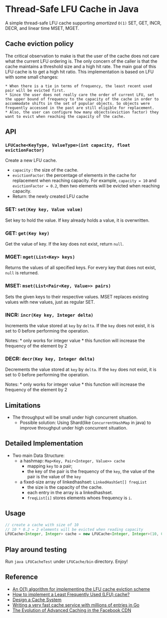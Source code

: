 # Thread-Safe LFU Cache in Java

A simple thread-safe LFU cache supporting  *amortized* `O(1)` SET, GET, INCR, DECR, and linear time MSET, MGET.

## Cache eviction policy

The critical observation to make is that the user of the cache does not care what the current LFU ordering is. The only concern of the caller is that the cache maintains a threshold size and a high hit rate. The main goal of this LFU cache is to get a high hit ratio. This implementation is based on LFU with some small changes: 
  
    * When there is a tie in terms of frequency, the least recent used pair will be evicted first.
    * Since the user does not really care the order of current LFU, set the upper bound of frequency to the capacity of the cache in order to accommodate shifts in the set of popular objects. So objects were frequently accessed in the past are still eligible for replacement. 
    * Also, the user can configure how many objects(eviction factor) they want to evict when reaching the capacity of the cache. 

## API

### `LFUCache<KeyType, ValueType>(int capacity, float evictionFactor)`

Create a new LFU cache.

* `capacity` : the size of the cache.
* `evictionFactor`: the percentage of elements in the cache for replacement when reaching capacity. For example, `capacity = 10` and `evictionFactor = 0.2`, then two elements will be evicted when reaching capacity.
* Return: the newly created LFU cache

### SET: `set(Key key, Value value)`

Set key to hold the value. If key already holds a value, it is overwritten.

### GET: `get(Key key)`

Get the value of key. If the key does not exist, return `null`. 

### MGET: `mget(List<Key> keys)`

Returns the values of all specified keys. For every key that does not exist, `null` is returned. 

### MSET: `mset(List<Pair<Key, Value>> pairs)`

Sets the given keys to their respective values. MSET replaces existing values with new values, just as regular SET. 

### INCR: `incr(Key key, Integer delta)`

Increments the value stored at `key` by `delta`. If the `key` does not exist, it is set to 0 before performing the operation.

Notes:
    * only works for integer value
    * this function will increase the frequency of the element by 2

### DECR: `decr(Key key, Integer delta)`

Decrements the value stored at `key` by `delta`. If the `key` does not exist, it is set to 0 before performing the operation.

Notes:
    * only works for integer value
    * this function will increase the frequency of the element by 2


## Limitations

* The throughput will be small under high concurrent situation. 
    * Possible solution: Using Shard(like `ConcurrentHashMap` in java) to improve throughput under high concurrent situation. 

## Detailed Implementation

* Two main Data Structure:
    * a hashmap: `Map<Key, Pair<Integer, Value>> cache`
        * mapping `key` to a pair; 
        * the key of the pair is the frequency of the `key`, the value of the pair is the value of the `key`
    * a fixed-size array of linkedhashset: `LinkedHashSet[] freqList`
        * the size is the capacity of the cache.
        * each entry in the array is a linkedhashset.
        * `freqList[i]` stores elements whoes frequency is `i`.

## Usage

```java
// create a cache with size of 10
// 10 * 0.2 = 2 elements will be evicted when reading capacity
LFUCache<Integer, Integer> cache = new LFUCache<Integer, Integer>(10, 0.2);

```

## Play around testing

Run `java LFUCacheTest` under `LFUCache/bin` directory. Enjoy!

## Reference

* [An O(1) algorithm for implementing the LFU cache eviction scheme](http://dhruvbird.com/lfu.pdf)
* [How to implement a Least Frequently Used (LFU) cache?
](https://stackoverflow.com/questions/21117636/how-to-implement-a-least-frequently-used-lfu-cache)
* [Design a Cache System](http://blog.gainlo.co/index.php/2016/05/17/design-a-cache-system/)
* [Writing a very fast cache service with millions of entries in Go](https://allegro.tech/2016/03/writing-fast-cache-service-in-go.html#eviction)
* [The Evolution of Advanced Caching in the Facebook CDN](https://research.fb.com/the-evolution-of-advanced-caching-in-the-facebook-cdn/)
